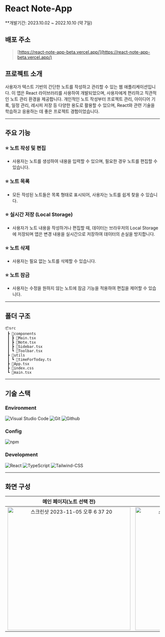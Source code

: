 # React Note-App
**개발기간: 2023.10.02 ~ 2022.10.10 (약 7일)

## 배포 주소
> [https://react-note-app-beta.vercel.app/](https://react-note-app-beta.vercel.app/) <br>

## 프로젝트 소개

사용자가 텍스트 기반의 간단한 노트를 작성하고 관리할 수 있는 웹 애플리케이션입니다. 이 앱은 React 라이브러리를 사용하여 개발되었으며, 사용자에게 편리하고 직관적인 노트 관리 환경을 제공합니다. 개인적인 노트 작성부터 프로젝트 관리, 아이디어 기록, 일정 관리, 레시피 저장 등 다양한 용도로 활용할 수 있으며, React와 관련 기술을 학습하고 응용하는 데 좋은 프로젝트 경험이었습니다.

---
## 주요 기능

### ⭐️ 노트 작성 및 편집
- 사용자는 노트를 생성하여 내용을 입력할 수 있으며, 필요한 경우 노트를 편집할 수 있습니다.

### ⭐️ 노트 목록
- 모든 작성된 노트들은 목록 형태로 표시되어, 사용자는 노트를 쉽게 찾을 수 있습니다.

### ⭐️ 실시간 저장 (Local Storage)
- 사용자가 노트 내용을 작성하거나 편집할 때, 데이터는 브라우저의 Local Storage에 저장되며 앱은 변경 내용을 실시간으로 저장하여 데이터의 손실을 방지합니다.

### ⭐️ 노트 삭제
- 사용자는 필요 없는 노트를 삭제할 수 있습니다.

### ⭐️ 노트 잠금
- 사용자는 수정을 원하지 않는 노트에 잠금 기능을 적용하여 편집을 제어할 수 있습니다.

---

## 폴더 구조
```
📦src
 ┣ 📂components
 ┃ ┣ 📜Main.tsx
 ┃ ┣ 📜Note.tsx
 ┃ ┣ 📜Sidebar.tsx
 ┃ ┗ 📜Toolbar.tsx
 ┣ 📂utils
 ┃ ┗ 📜timeForToday.ts
 ┣ 📜App.tsx
 ┣ 📜index.css
 ┗ 📜main.tsx
```
---

## 기술 스택

### Environment
![Visual Studio Code](https://img.shields.io/badge/Visual%20Studio%20Code-007ACC?style=for-the-badge&logo=Visual%20Studio%20Code&logoColor=white)
![Git](https://img.shields.io/badge/Git-F05032?style=for-the-badge&logo=Git&logoColor=white)
![Github](https://img.shields.io/badge/GitHub-181717?style=for-the-badge&logo=GitHub&logoColor=white)             

### Config
![npm](https://img.shields.io/badge/npm-CB3837?style=for-the-badge&logo=npm&logoColor=white)        

### Development
![React](https://img.shields.io/badge/React-20232A?style=for-the-badge&logo=react&logoColor=61DAFB)
![TypeScript](https://img.shields.io/badge/Typescript-3178C6?style=for-the-badge&logo=Typescript&logoColor=white)
![Tailwind-CSS](https://img.shields.io/badge/Tailwind-06B6D4?style=for-the-badge&logo=Tailwindcss&logoColor=white)

---
## 화면 구성
| 메인 페이지(노트 선택 전)  |  메인 페이지(노트 선택 후)   |
| :-------------------------------------------: | :------------: |
|  <img width="400" alt="스크린샷 2023-11-05 오후 6 37 20" src="https://github.com/geonwooPark/note-app/assets/136573728/7348a7bb-b7a3-4179-8548-7ef42ea441ce"> |  <img width="400" alt="스크린샷 2023-11-05 오후 6 37 32" src="https://github.com/geonwooPark/note-app/assets/136573728/879ab349-9785-47a9-bad1-63c489fb22db">|  
